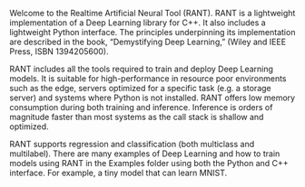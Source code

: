 Welcome to the Realtime Artificial Neural Tool (RANT).  RANT is a lightweight implementation of a Deep Learning  library for C++.  It also includes a lightweight Python interface.  The principles underpinning its implementation are described in the book, “Demystifying Deep Learning,” (Wiley and IEEE Press, ISBN 1394205600).

RANT includes all the tools required to train and deploy Deep Learning models.  It is suitable for high-performance in resource poor environments such as the edge, servers optimized for a specific task (e.g. a storage server) and systems where Python is not installed.  RANT offers low memory consumption during both training and inference.  Inference is orders of magnitude faster than most systems as the call stack is shallow and optimized.

RANT supports regression and classification (both multiclass and multilabel).  There are many examples of Deep Learning and how to train models using RANT in the Examples folder using both the Python and C++ interface.  For example, a tiny model that can learn MNIST.

